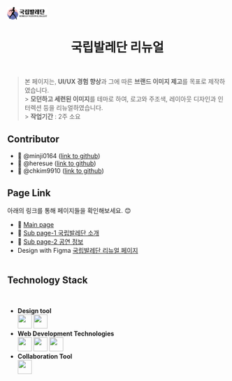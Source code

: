 <!-- markdownlint-disable MD033 -->
<img src="./images/comm/logo-black.png" width="18%">

<h1 align="center">국립발레단 리뉴얼</h1>

<br>
<!-- <h2>Intro</h2> -->

> 본 페이지는,
> **UI/UX 경험 향상**과 그에 따른 **브랜드 이미지 제고**를 목표로 제작하였습니다. <br> > **모던하고 세련된 이미지**를 테마로 하여,
> 로고와 주조색, 레이아웃 디자인과 인터렉션 등을 리뉴얼하였습니다.<br> > **작업기간** : 2주 소요
> <br>

<h2>Contributor</h2>

- :gem: @minji0164 ([link to github](https://github.com/minji0164))
- :gem: @heresue ([link to github](https://github.com/heresue))
- :gem: @chkim9910 ([link to github](https://github.com/chkim9910))
  <br>

<h2>Page Link</h2>

아래의 링크를 통해 페이지들을 확인해보세요. :blush: <br>

- :small_orange_diamond: <a href="https://chkim9910.github.io/KNB-Renewal/">Main page</a>
- :small_orange_diamond: <a href="https://chkim9910.github.io/KNB-Renewal/sub1">Sub page-1 국립발레단 소개</a>
- :small_orange_diamond: <a href="https://chkim9910.github.io/KNB-Renewal/sub2">Sub page-2 공연 정보</a>
- Design with Figma <a href="https://www.figma.com/file/Cl8l0xViAvpO7k100UhVrT/%EA%B5%AD%EB%A6%BD%EB%B0%9C%EB%A0%88%EB%8B%A8?type=design&node-id=0%3A1&mode=design&t=OUFoSFTYoxJQC6MN-1">국립발레단 리뉴얼 페이지</a><br><br>

<h2>Technology Stack</h2>
<br>

- **Design tool** <br>
  <img height="32" width="32" src="https://cdn.jsdelivr.net/npm/simple-icons@v11/icons/figma.svg" /> <img height="32" width="32" src="https://cdn.jsdelivr.net/npm/simple-icons@v11/icons/adobephotoshop.svg" />
  <br>
- **Web Development Technologies** <br>
  <img height="32" width="32" src="https://unpkg.com/simple-icons@v11/icons/html5.svg" /> <img height="32" width="32" src="https://cdn.jsdelivr.net/npm/simple-icons@v11/icons/css3.svg" /> <img height="32" width="32" src="https://cdn.jsdelivr.net/npm/simple-icons@v11/icons/javascript.svg" />
  <br>
- **Collaboration Tool** <br>
  <img height="32" width="32" src="https://cdn.jsdelivr.net/npm/simple-icons@v11/icons/github.svg" />
